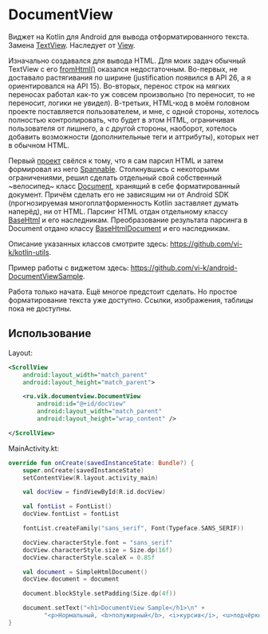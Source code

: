 # DocumentView

Виджет на Kotlin для Android для вывода отформатированного текста. Замена [TextView](https://developer.android.com/reference/android/widget/TextView). Наследует от [View](https://developer.android.com/reference/android/view/View).

Изначально создавался для вывода HTML. Для моих задач обычный TextView с его [fromHtml()](https://developer.android.com/reference/android/text/Html.html#fromHtml%28java.lang.String,%20int%29) оказался недостаточным. Во-первых, не доставало растягивания по ширине (justification появился в API 26, а я ориентировался на API 15). Во-вторых, перенос строк на мягких переносах работал как-то уж совсем произвольно (то переносит, то не переносит, логики не увидел). В-третьих, HTML-код в моём головном проекте поставляется пользователем, и мне, с одной стороны, хотелось полностью контролировать, что будет в этом HTML, ограничивая пользователя от лишнего, а с другой стороны, наоборот, хотелось добавить возможности (дополнительные теги и аттрибуты), которых нет в обычном HTML.

Первый [проект](https://github.com/vi-k/android-html2spannable) свёлся к тому, что я сам парсил HTML и затем формировал из него [Spannable](https://developer.android.com/reference/android/text/SpannableStringBuilder). Столкнувшись с некоторыми ограничениями, решил сделать отдельный свой собственный ~велосипед~ класс [Document](https://github.com/vi-k/kotlin-utils/tree/master/src/main/java/ru/vik/utils/document), хранящий в себе форматированный документ. Причём сделать его не зависящим ни от Android SDK (прогнозируемая многоплатформенность Kotlin заставляет думать наперёд), ни от HTML. Парсинг HTML отдан отдельному классу [BaseHtml](https://github.com/vi-k/kotlin-utils/tree/master/src/main/java/ru/vik/utils/html) и его наследникам. Преобразование результата парсинга в Document отдано классу [BaseHtmlDocument](https://github.com/vi-k/kotlin-utils/tree/master/src/main/java/ru/vik/utils/htmldocument) и его наследникам.

Описание указанных классов смотрите здесь: <https://github.com/vi-k/kotlin-utils>.

Пример работы с виджетом здесь: <https://github.com/vi-k/android-DocumentViewSample>.

Работа только начата. Ещё многое предстоит сделать. Но простое форматирование текста уже доступно. Ссылки, изображения, таблицы пока не доступны.

## Использование

Layout:
```xml
<ScrollView
    android:layout_width="match_parent"
    android:layout_height="match_parent">

    <ru.vik.documentview.DocumentView
        android:id="@+id/docView"
        android:layout_width="match_parent"
        android:layout_height="wrap_content" />

</ScrollView>
```

MainActivity.kt:
```kotlin
override fun onCreate(savedInstanceState: Bundle?) {
    super.onCreate(savedInstanceState)
    setContentView(R.layout.activity_main)

    val docView = findViewById(R.id.docView)

    val fontList = FontList()
    docView.fontList = fontList

    fontList.createFamily("sans_serif", Font(Typeface.SANS_SERIF))

    docView.characterStyle.font = "sans_serif"
    docView.characterStyle.size = Size.dp(16f)
    docView.characterStyle.scaleX = 0.85f

    val document = SimpleHtmlDocument()
    docView.document = document

    document.blockStyle.setPadding(Size.dp(4f))

    document.setText("<h1>DocumentView Sample</h1>\n" +
          "<p>Нормальный, <b>полужирный</b>, <i>курсив</i>, <u>подчёркнутый</u>, <s>зачёркнутый</s>.</p>")
}
```
